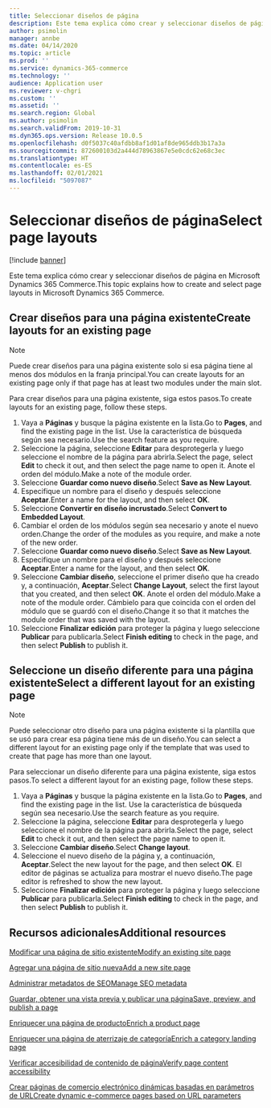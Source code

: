 ```yaml
---
title: Seleccionar diseños de página
description: Este tema explica cómo crear y seleccionar diseños de página en Microsoft Dynamics 365 Commerce.
author: psimolin
manager: annbe
ms.date: 04/14/2020
ms.topic: article
ms.prod: ''
ms.service: dynamics-365-commerce
ms.technology: ''
audience: Application user
ms.reviewer: v-chgri
ms.custom: ''
ms.assetid: ''
ms.search.region: Global
ms.author: psimolin
ms.search.validFrom: 2019-10-31
ms.dyn365.ops.version: Release 10.0.5
ms.openlocfilehash: d0f5037c40afdbb8af1d01af8de965ddb3b17a3a
ms.sourcegitcommit: 872600103d2a444d78963867e5e0cdc62e68c3ec
ms.translationtype: HT
ms.contentlocale: es-ES
ms.lasthandoff: 02/01/2021
ms.locfileid: "5097087"
---
```

# <a name="select-page-layouts"></a><span data-ttu-id="9a7f6-103">Seleccionar diseños de página</span><span class="sxs-lookup"><span data-stu-id="9a7f6-103">Select page layouts</span></span>


[!include [banner](includes/banner.md)]

<span data-ttu-id="9a7f6-104">Este tema explica cómo crear y seleccionar diseños de página en Microsoft Dynamics 365 Commerce.</span><span class="sxs-lookup"><span data-stu-id="9a7f6-104">This topic explains how to create and select page layouts in Microsoft Dynamics 365 Commerce.</span></span>

## <a name="create-layouts-for-an-existing-page"></a><span data-ttu-id="9a7f6-105">Crear diseños para una página existente</span><span class="sxs-lookup"><span data-stu-id="9a7f6-105">Create layouts for an existing page</span></span>

> [!NOTE]
> <span data-ttu-id="9a7f6-106">Puede crear diseños para una página existente solo si esa página tiene al menos dos módulos en la franja principal.</span><span class="sxs-lookup"><span data-stu-id="9a7f6-106">You can create layouts for an existing page only if that page has at least two modules under the main slot.</span></span>

<span data-ttu-id="9a7f6-107">Para crear diseños para una página existente, siga estos pasos.</span><span class="sxs-lookup"><span data-stu-id="9a7f6-107">To create layouts for an existing page, follow these steps.</span></span>

1. <span data-ttu-id="9a7f6-108">Vaya a **Páginas** y busque la página existente en la lista.</span><span class="sxs-lookup"><span data-stu-id="9a7f6-108">Go to **Pages**, and find the existing page in the list.</span></span> <span data-ttu-id="9a7f6-109">Use la característica de búsqueda según sea necesario.</span><span class="sxs-lookup"><span data-stu-id="9a7f6-109">Use the search feature as you require.</span></span>
1. <span data-ttu-id="9a7f6-110">Seleccione la página, seleccione **Editar** para desprotegerla y luego seleccione el nombre de la página para abrirla.</span><span class="sxs-lookup"><span data-stu-id="9a7f6-110">Select the page, select **Edit** to check it out, and then select the page name to open it.</span></span> <span data-ttu-id="9a7f6-111">Anote el orden del módulo.</span><span class="sxs-lookup"><span data-stu-id="9a7f6-111">Make a note of the module order.</span></span>
1. <span data-ttu-id="9a7f6-112">Seleccione **Guardar como nuevo diseño**.</span><span class="sxs-lookup"><span data-stu-id="9a7f6-112">Select **Save as New Layout**.</span></span>
1. <span data-ttu-id="9a7f6-113">Especifique un nombre para el diseño y después seleccione **Aceptar**.</span><span class="sxs-lookup"><span data-stu-id="9a7f6-113">Enter a name for the layout, and then select **OK**.</span></span>
1. <span data-ttu-id="9a7f6-114">Seleccione **Convertir en diseño incrustado**.</span><span class="sxs-lookup"><span data-stu-id="9a7f6-114">Select **Convert to Embedded Layout**.</span></span>
1. <span data-ttu-id="9a7f6-115">Cambiar el orden de los módulos según sea necesario y anote el nuevo orden.</span><span class="sxs-lookup"><span data-stu-id="9a7f6-115">Change the order of the modules as you require, and make a note of the new order.</span></span>
1. <span data-ttu-id="9a7f6-116">Seleccione **Guardar como nuevo diseño**.</span><span class="sxs-lookup"><span data-stu-id="9a7f6-116">Select **Save as New Layout**.</span></span>
1. <span data-ttu-id="9a7f6-117">Especifique un nombre para el diseño y después seleccione **Aceptar**.</span><span class="sxs-lookup"><span data-stu-id="9a7f6-117">Enter a name for the layout, and then select **OK**.</span></span>
1. <span data-ttu-id="9a7f6-118">Seleccione **Cambiar diseño**, seleccione el primer diseño que ha creado y, a continuación, **Aceptar**.</span><span class="sxs-lookup"><span data-stu-id="9a7f6-118">Select **Change Layout**, select the first layout that you created, and then select **OK**.</span></span> <span data-ttu-id="9a7f6-119">Anote el orden del módulo.</span><span class="sxs-lookup"><span data-stu-id="9a7f6-119">Make a note of the module order.</span></span> <span data-ttu-id="9a7f6-120">Cámbielo para que coincida con el orden del módulo que se guardó con el diseño.</span><span class="sxs-lookup"><span data-stu-id="9a7f6-120">Change it so that it matches the module order that was saved with the layout.</span></span>
1. <span data-ttu-id="9a7f6-121">Seleccione **Finalizar edición** para proteger la página y luego seleccione **Publicar** para publicarla.</span><span class="sxs-lookup"><span data-stu-id="9a7f6-121">Select **Finish editing** to check in the page, and then select **Publish** to publish it.</span></span> 

## <a name="select-a-different-layout-for-an-existing-page"></a><span data-ttu-id="9a7f6-122">Seleccione un diseño diferente para una página existente</span><span class="sxs-lookup"><span data-stu-id="9a7f6-122">Select a different layout for an existing page</span></span>

> [!NOTE]
> <span data-ttu-id="9a7f6-123">Puede seleccionar otro diseño para una página existente si la plantilla que se usó para crear esa página tiene más de un diseño.</span><span class="sxs-lookup"><span data-stu-id="9a7f6-123">You can select a different layout for an existing page only if the template that was used to create that page has more than one layout.</span></span>

<span data-ttu-id="9a7f6-124">Para seleccionar un diseño diferente para una página existente, siga estos pasos.</span><span class="sxs-lookup"><span data-stu-id="9a7f6-124">To select a different layout for an existing page, follow these steps.</span></span>

1. <span data-ttu-id="9a7f6-125">Vaya a **Páginas** y busque la página existente en la lista.</span><span class="sxs-lookup"><span data-stu-id="9a7f6-125">Go to **Pages**, and find the existing page in the list.</span></span> <span data-ttu-id="9a7f6-126">Use la característica de búsqueda según sea necesario.</span><span class="sxs-lookup"><span data-stu-id="9a7f6-126">Use the search feature as you require.</span></span>
1. <span data-ttu-id="9a7f6-127">Seleccione la página, seleccione **Editar** para desprotegerla y luego seleccione el nombre de la página para abrirla.</span><span class="sxs-lookup"><span data-stu-id="9a7f6-127">Select the page, select **Edit** to check it out, and then select the page name to open it.</span></span>
1. <span data-ttu-id="9a7f6-128">Seleccione **Cambiar diseño**.</span><span class="sxs-lookup"><span data-stu-id="9a7f6-128">Select **Change layout**.</span></span>
1. <span data-ttu-id="9a7f6-129">Seleccione el nuevo diseño de la página y, a continuación, **Aceptar**.</span><span class="sxs-lookup"><span data-stu-id="9a7f6-129">Select the new layout for the page, and then select **OK**.</span></span> <span data-ttu-id="9a7f6-130">El editor de páginas se actualiza para mostrar el nuevo diseño.</span><span class="sxs-lookup"><span data-stu-id="9a7f6-130">The page editor is refreshed to show the new layout.</span></span>
1. <span data-ttu-id="9a7f6-131">Seleccione **Finalizar edición** para proteger la página y luego seleccione **Publicar** para publicarla.</span><span class="sxs-lookup"><span data-stu-id="9a7f6-131">Select **Finish editing** to check in the page, and then select **Publish** to publish it.</span></span>

## <a name="additional-resources"></a><span data-ttu-id="9a7f6-132">Recursos adicionales</span><span class="sxs-lookup"><span data-stu-id="9a7f6-132">Additional resources</span></span>

[<span data-ttu-id="9a7f6-133">Modificar una página de sitio existente</span><span class="sxs-lookup"><span data-stu-id="9a7f6-133">Modify an existing site page</span></span>](modify-existing-page.md)

[<span data-ttu-id="9a7f6-134">Agregar una página de sitio nueva</span><span class="sxs-lookup"><span data-stu-id="9a7f6-134">Add a new site page</span></span>](add-new-page.md)

[<span data-ttu-id="9a7f6-135">Administrar metadatos de SEO</span><span class="sxs-lookup"><span data-stu-id="9a7f6-135">Manage SEO metadata</span></span>](manage-seo-metadata.md)

[<span data-ttu-id="9a7f6-136">Guardar, obtener una vista previa y publicar una página</span><span class="sxs-lookup"><span data-stu-id="9a7f6-136">Save, preview, and publish a page</span></span>](save-preview-publish-page.md)

[<span data-ttu-id="9a7f6-137">Enriquecer una página de producto</span><span class="sxs-lookup"><span data-stu-id="9a7f6-137">Enrich a product page</span></span>](enrich-product-page.md)

[<span data-ttu-id="9a7f6-138">Enriquecer una página de aterrizaje de categoría</span><span class="sxs-lookup"><span data-stu-id="9a7f6-138">Enrich a category landing page</span></span>](enrich-category-page.md)

[<span data-ttu-id="9a7f6-139">Verificar accesibilidad de contenido de página</span><span class="sxs-lookup"><span data-stu-id="9a7f6-139">Verify page content accessibility</span></span>](verify-accessibility.md)

[<span data-ttu-id="9a7f6-140">Crear páginas de comercio electrónico dinámicas basadas en parámetros de URL</span><span class="sxs-lookup"><span data-stu-id="9a7f6-140">Create dynamic e-commerce pages based on URL parameters</span></span>](create-dynamic-pages.md)

